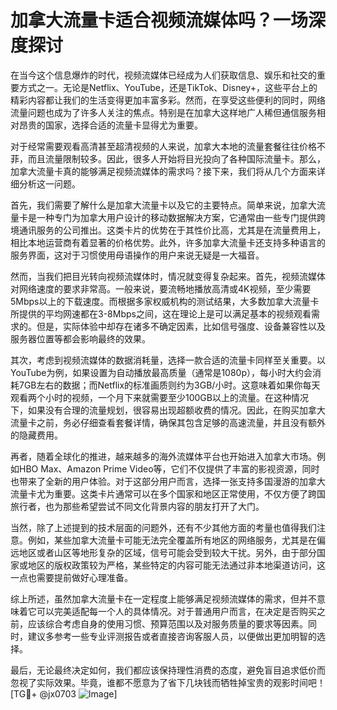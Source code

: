 # 加拿大流量卡适合视频流媒体吗？一场深度探讨

在当今这个信息爆炸的时代，视频流媒体已经成为人们获取信息、娱乐和社交的重要方式之一。无论是Netflix、YouTube，还是TikTok、Disney+，这些平台上的精彩内容都让我们的生活变得更加丰富多彩。然而，在享受这些便利的同时，网络流量问题也成为了许多人关注的焦点。特别是在加拿大这样地广人稀但通信服务相对昂贵的国家，选择合适的流量卡显得尤为重要。

对于经常需要观看高清甚至超清视频的人来说，加拿大本地的流量套餐往往价格不菲，而且流量限制较多。因此，很多人开始将目光投向了各种国际流量卡。那么，加拿大流量卡真的能够满足视频流媒体的需求吗？接下来，我们将从几个方面来详细分析这一问题。

首先，我们需要了解什么是加拿大流量卡以及它的主要特点。简单来说，加拿大流量卡是一种专门为加拿大用户设计的移动数据解决方案，它通常由一些专门提供跨境通讯服务的公司推出。这类卡片的优势在于其性价比高，尤其是在流量费用上，相比本地运营商有着显著的价格优势。此外，许多加拿大流量卡还支持多种语言的服务界面，这对于习惯使用母语操作的用户来说无疑是一大福音。

然而，当我们把目光转向视频流媒体时，情况就变得复杂起来。首先，视频流媒体对网络速度的要求非常高。一般来说，要流畅地播放高清或4K视频，至少需要5Mbps以上的下载速度。而根据多家权威机构的测试结果，大多数加拿大流量卡所提供的平均网速都在3-8Mbps之间，这在理论上是可以满足基本的视频观看需求的。但是，实际体验中却存在诸多不确定因素，比如信号强度、设备兼容性以及服务器位置等都会影响最终的效果。

其次，考虑到视频流媒体的数据消耗量，选择一款合适的流量卡同样至关重要。以YouTube为例，如果设置为自动播放最高质量（通常是1080p），每小时大约会消耗7GB左右的数据；而Netflix的标准画质则约为3GB/小时。这意味着如果你每天观看两个小时的视频，一个月下来就需要至少100GB以上的流量。在这种情况下，如果没有合理的流量规划，很容易出现超额收费的情况。因此，在购买加拿大流量卡之前，务必仔细查看套餐详情，确保其包含足够的高速流量，并且没有额外的隐藏费用。

再者，随着全球化的推进，越来越多的海外流媒体平台也开始进入加拿大市场。例如HBO Max、Amazon Prime Video等，它们不仅提供了丰富的影视资源，同时也带来了全新的用户体验。对于这部分用户而言，选择一张支持多国漫游的加拿大流量卡尤为重要。这类卡片通常可以在多个国家和地区正常使用，不仅方便了跨国旅行者，也为那些希望尝试不同文化背景内容的朋友打开了大门。

当然，除了上述提到的技术层面的问题外，还有不少其他方面的考量也值得我们注意。例如，某些加拿大流量卡可能无法完全覆盖所有地区的网络服务，尤其是在偏远地区或者山区等地形复杂的区域，信号可能会受到较大干扰。另外，由于部分国家或地区的版权政策较为严格，某些特定的内容可能无法通过非本地渠道访问，这一点也需要提前做好心理准备。

综上所述，虽然加拿大流量卡在一定程度上能够满足视频流媒体的需求，但并不意味着它可以完美适配每一个人的具体情况。对于普通用户而言，在决定是否购买之前，应该综合考虑自身的使用习惯、预算范围以及对服务质量的要求等因素。同时，建议多参考一些专业评测报告或者直接咨询客服人员，以便做出更加明智的选择。

最后，无论最终决定如何，我们都应该保持理性消费的态度，避免盲目追求低价而忽视了实际效果。毕竟，谁都不愿意为了省下几块钱而牺牲掉宝贵的观影时间吧！[TG💪+ @jx0703 ![Image](https://github.com/user-attachments/assets/dbca1d08-cadb-493c-b0ec-ad6f7a83f270)]